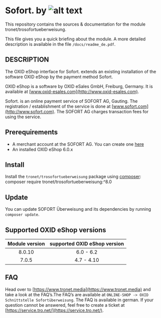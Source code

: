 # Sofort. by ![alt text](out/img/tronet.gif)

This repository contains the sources & documentation for the module tronet/trosofortueberweisung.

This file gives you a quick briefing about the module. A more detailed description is available in the file `/docs/readme_de.pdf`.

## DESCRIPTION

The OXID eShop interface for Sofort. extends an existing installation of the software OXID eShop by the
payment method Sofort.

OXID eShop is a software by OXID eSales GmbH, Freiburg, Germany. It is
available at [www.oxid-esales.com](http://www.oxid-esales.com).

Sofort. is an online payment service of SOFORT AG, Gauting. The
registration / establishment of the service is done at [www.sofort.com](http://www.sofort.com).
The SOFORT AG charges transaction fees for using the service.


## Prerequirements

* A merchant account at the SOFORT AG. You can create one [here](https://www.sofort.com/eng-DE/verkaeufer/su/e-payment-sofort-ueberweisung/)
* An installed OXID eShop 6.0.x

## Install

Install the `tronet/trosofortueberweisung` package using [composer](https://getcomposer.org/):
composer require tronet/trosofortueberweisung:^8.0

## Update

You can update SOFORT Überweisung and its dependencies by running `composer update`.

## Supported OXID eShop versions

|Module version| supported OXID eShop version
|:------------:|:---------------------------:
|8.0.10        | 6.0 - 6.2
|7.0.5         | 4.7 - 4.10

## FAQ

Head over to [https://www.tronet.media](https://www.tronet.media) and take a look at the FAQ’s.The FAQ’s are available
at `ONLINE-SHOP -> OXID Schnittstelle Sofortüberweisung`. The FAQ is available in german.
If your question cannot be answered, feel free to create a ticket at [https://service.tro.net/](https://service.tro.net/).
